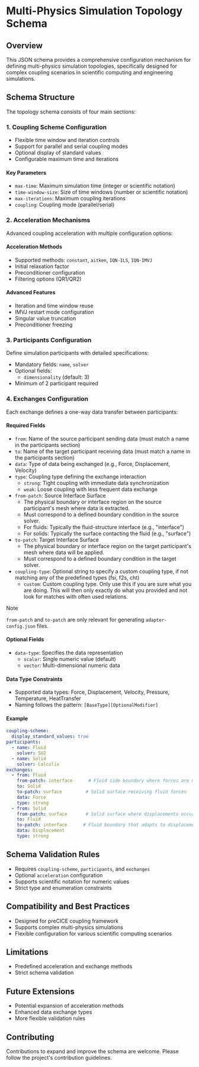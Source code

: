 # Multi-Physics Simulation Topology Schema

## Overview

This JSON schema provides a comprehensive configuration mechanism for defining multi-physics simulation topologies, specifically designed for complex coupling scenarios in scientific computing and engineering simulations.

## Schema Structure

The topology schema consists of four main sections:

### 1. Coupling Scheme Configuration
- Flexible time window and iteration controls
- Support for parallel and serial coupling modes
- Optional display of standard values
- Configurable maximum time and iterations

#### Key Parameters
- `max-time`: Maximum simulation time (integer or scientific notation)
- `time-window-size`: Size of time windows (number or scientific notation)
- `max-iterations`: Maximum coupling iterations
- `coupling`: Coupling mode (parallel/serial)

### 2. Acceleration Mechanisms
Advanced coupling acceleration with multiple configuration options:

#### Acceleration Methods
- Supported methods: `constant`, `aitken`, `IQN-ILS`, `IQN-IMVJ`
- Initial relaxation factor
- Preconditioner configuration
- Filtering options (QR1/QR2)

#### Advanced Features
- Iteration and time window reuse
- IMVJ restart mode configuration
- Singular value truncation
- Preconditioner freezing

### 3. Participants Configuration
Define simulation participants with detailed specifications:

- Mandatory fields: `name`, `solver`
- Optional fields: 
  - `dimensionality` (default: 3)
- Minimum of 2 participant required

### 4. Exchanges Configuration
Each exchange defines a one-way data transfer between participants:

#### Required Fields
- `from`: Name of the source participant sending data (must match a name in the participants section)
- `to`: Name of the target participant receiving data (must match a name in the participants section)
- `data`: Type of data being exchanged (e.g., Force, Displacement, Velocity)
- `type`: Coupling type defining the exchange interaction
  - `strong`: Tight coupling with immediate data synchronization
  - `weak`: Loose coupling with less frequent data exchange
- `from-patch`: Source Interface Surface
  - The physical boundary or interface region on the source participant's mesh where data is extracted.
  - Must correspond to a defined boundary condition in the source solver.
  - For fluids: Typically the fluid-structure interface (e.g., "interface")
  - For solids: Typically the surface contacting the fluid (e.g., "surface")
- `to-patch`: Target Interface Surface
  - The physical boundary or interface region on the target participant's mesh where data will be applied.
  - Must correspond to a defined boundary condition in the target solver.
- `coupling-type`: Optional string to specify a custom coupling type, if not matching any of the predefined types (fsi, f2s, cht)
  - `custom`: Custom coupling type. Only use this if you are sure what you are doing. This will then only exactly do what you provided and not look for matches with often used relations.
> [!NOTE]
> `from-patch` and `to-patch` are only relevant for generating `adapter-config.json` files.


#### Optional Fields
- `data-type`: Specifies the data representation
  - `scalar`: Single numeric value (default)
  - `vector`: Multi-dimensional numeric data

#### Data Type Constraints
- Supported data types: Force, Displacement, Velocity, Pressure, Temperature, HeatTransfer
- Naming follows the pattern: `[BaseType][OptionalModifier]`

#### Example
```yaml
coupling-scheme:
  display_standard_values: true
participants:
  - name: Fluid
    solver: SU2
  - name: Solid
    solver: Calculix
exchanges:
  - from: Fluid
    from-patch: interface      # Fluid side boundary where forces are measured
    to: Solid
    to-patch: surface         # Solid surface receiving fluid forces
    data: Force
    type: strong
  - from: Solid
    from-patch: surface       # Solid surface where displacements occur
    to: Fluid
    to-patch: interface      # Fluid boundary that adapts to displacements
    data: Displacement
    type: strong
```

## Schema Validation Rules

- Requires `coupling-scheme`, `participants`, and `exchanges`
- Optional `acceleration` configuration
- Supports scientific notation for numeric values
- Strict type and enumeration constraints

## Compatibility and Best Practices

- Designed for preCICE coupling framework
- Supports complex multi-physics simulations
- Flexible configuration for various scientific computing scenarios

## Limitations

- Predefined acceleration and exchange methods
- Strict schema validation

## Future Extensions

- Potential expansion of acceleration methods
- Enhanced data exchange types
- More flexible validation rules

## Contributing

Contributions to expand and improve the schema are welcome. Please follow the project's contribution guidelines.